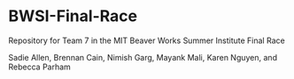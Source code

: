# BWSI-Final-Race
Repository for Team 7 in the MIT Beaver Works Summer Institute Final Race

Sadie Allen, Brennan Cain, Nimish Garg, Mayank Mali, Karen Nguyen, and Rebecca Parham

